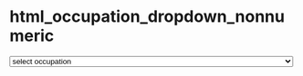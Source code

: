 # html_occupation_dropdown_nonnumeric

   <select class="form-control dropdown" id="occupation" name="occupation">
                    <option value="" selected="selected" disabled="disabled">select occupation</option>
                    <optgroup label="Healthcare Practitioners and Technical Occupations:">
                      <option value="Chiropractor">-  Chiropractor</option>
                      <option value="Dentist">-  Dentist</option>
                      <option value="Dietitian or Nutritionist">-  Dietitian or Nutritionist</option>
                      <option value="Optometrist">-  Optometrist</option>
                      <option value="Pharmacist">-  Pharmacist</option>
                      <option value=" Physician">-  Physician</option>
                      <option value=" Physician Assistant">-  Physician Assistant</option>
                      <option value="Podiatrist">-  Podiatrist</option>
                      <option value=" Registered Nurse">-  Registered Nurse</option>
                      <option value="Therapist">-  Therapist</option>
                      <option value="Veterinarian">-  Veterinarian</option>
                      <option value="Health Technologist or Technician">-  Health Technologist or Technician</option>
                      <option value="Other Healthcare Practitioners and Technical Occupation">-  Other Healthcare Practitioners and Technical Occupation</option>
                    </optgroup>
                    <optgroup label="Healthcare Support Occupations:">
                      <option value="Nursing, Psychiatric, or Home Health Aide">-  Nursing, Psychiatric, or Home Health Aide</option>
                      <option value="Occupational and Physical Therapist">-  Occupational and Physical Therapist Assistant or Aide</option>
                      <option value="Other Healthcare Support Occupation">-  Other Healthcare Support Occupation</option>
                    </optgroup>
                    <optgroup label="Business, Executive, Management, and Financial Occupations:">
                      <option value="Chief Executive">-  Chief Executive</option>
                      <option value="General and Operations Manager">-  General and Operations Manager</option>
                      <option value="Advertising, Marketing, Promotions">-  Advertising, Marketing, Promotions, Public Relations, and Sales Manager</option>
                      <option value="Operations Specialties Manager">-  Operations Specialties Manager (e.g., IT or HR Manager)</option>
                      <option value="Construction Manager">-  Construction Manager</option>
                      <option value="Engineering Manager">-  Engineering Manager</option>
                      <option value="Accountant, Auditor">-  Accountant, Auditor</option>
                      <option value="Business Operations or Financial Specialist">-  Business Operations or Financial Specialist</option>
                      <option value="Business Owner">-  Business Owner</option>
                      <option value="Other Business, Executive, Management, Financial Occupation">-  Other Business, Executive, Management, Financial Occupation</option>
                    </optgroup>
                    <optgroup label="Architecture and Engineering Occupations:">
                      <option value="Architect, Surveyor, or Cartographer">-  Architect, Surveyor, or Cartographer</option>
                      <option value="Engineer">-  Engineer</option>
                      <option value="Other Architecture and Engineering Occupation">-  Other Architecture and Engineering Occupation</option>
                    </optgroup>
                    <optgroup label="Education, Training, and Library Occupations:">
                      <option value="Postsecondary Teacher">-  Postsecondary Teacher (e.g., College Professor)</option>
                      <option value="Primary, Secondary, or Special Education School Teacher">-  Primary, Secondary, or Special Education School Teacher</option>
                      <option value="Other Teacher or Instructor">-  Other Teacher or Instructor</option>
                      <option value="Other Education, Training, and Library Occupation">-  Other Education, Training, and Library Occupation</option>
                    </optgroup>
                    <optgroup label="Other Professional Occupations:">
                      <option value="Arts, Design, Entertainment, Sports, and Media Occupations">-  Arts, Design, Entertainment, Sports, and Media Occupations</option>
                      <option value="Computer Specialist, Mathematical Science">-  Computer Specialist, Mathematical Science</option>
                      <option value="Community and Social Service Specialist">-  Counselor, Social Worker, or Other Community and Social Service Specialist</option>
                      <option value="Lawyer, Judge">-  Lawyer, Judge</option>
                      <option value="Life Scientist">-  Life Scientist (e.g., Animal, Food, Soil, or Biological Scientist, Zoologist)</option>
                      <option value="Physical Scientist">-  Physical Scientist (e.g., Astronomer, Physicist, Chemist, Hydrologist)</option>
                      <option value="Religious Worker">-  Religious Worker (e.g., Clergy, Director of Religious Activities or Education)</option>
                      <option value="Social Scientist and Related Worker">-  Social Scientist and Related Worker</option>
                      <option value="Other Professional Occupation">-  Other Professional Occupation</option>
                    </optgroup>
                    <optgroup label="Office and Administrative Support Occupations:">
                      <option value="Supervisor of Administrative Support Workers">-  Supervisor of Administrative Support Workers</option>
                      <option value="Financial Clerk">-  Financial Clerk</option>
                      <option value="Secretary or Administrative Assistant">-  Secretary or Administrative Assistant</option>
                      <option value=" Material Recording, Scheduling, and Dispatching Worker">-  Material Recording, Scheduling, and Dispatching Worker</option>
                      <option value=" Other Office and Administrative Support Occupation">-  Other Office and Administrative Support Occupation</option>
                    </optgroup>
                    <optgroup label="Services Occupations:">
                      <option value="Protective Service">-  Protective Service (e.g., Fire Fighting, Police Officer, Correctional Officer)</option>
                      <option value="Chef or Head Cook">-  Chef or Head Cook</option>
                      <option value="Cook or Food Preparation Worker">-  Cook or Food Preparation Worker</option>
                      <option value="Food and Beverage Serving Worker">-  Food and Beverage Serving Worker (e.g., Bartender, Waiter, Waitress)</option>
                      <option value="Building and Grounds Cleaning">-  Building and Grounds Cleaning and Maintenance</option>
                      <option value="Personal Care and Service">-  Personal Care and Service (e.g., Hairdresser, Flight Attendant, Concierge)</option>
                      <option value="Sales Supervisor">-  Sales Supervisor, Retail Sales</option>
                      <option value=" Retail Sales Worker">-  Retail Sales Worker</option>
                      <option value="Insurance Sales Agent">-  Insurance Sales Agent</option>
                      <option value="Sales Representative">-  Sales Representative</option>
                      <option value="Real Estate Sales Agent">-  Real Estate Sales Agent</option>
                      <option value="Other Services Occupation">-  Other Services Occupation</option>
                    </optgroup>
                    <optgroup label="Agriculture, Maintenance, Repair, and Skilled Crafts Occupations:">
                      <option value="Construction and Extraction">-  Construction and Extraction (e.g., Construction Laborer, Electrician)</option>
                      <option value="Farming, Fishing, and Forestry">-  Farming, Fishing, and Forestry</option>
                      <option value="Installation, Maintenance, and Repair">-  Installation, Maintenance, and Repair</option>
                      <option value="Production Occupations">-  Production Occupations</option>
                      <option value=" Other Agriculture, Maintenance, Repair, and Skilled Crafts Occupation">-  Other Agriculture, Maintenance, Repair, and Skilled Crafts Occupation</option>
                    </optgroup>
                    <optgroup label="Transportation Occupations:">
                      <option value=" Aircraft Pilot or Flight Engineer">-  Aircraft Pilot or Flight Engineer</option>
                      <option value="Motor Vehicle Operator">-  Motor Vehicle Operator (e.g., Ambulance, Bus, Taxi, or Truck Driver)</option>
                      <option value="Other Transportation Occupation">-  Other Transportation Occupation</option>
                    </optgroup>
                    <optgroup label="Other Occupations:">
                      <option value="Military">-  Military</option>
                      <option value="Homemaker">-  Homemaker</option>
                      <option value="Other Occupation">-  Other Occupation</option>
                      <option value="Don't Know">-  Don't Know</option>
                      <option value="Not Applicable">-  Not Applicable</option>
                    </optgroup>
                  </select>
